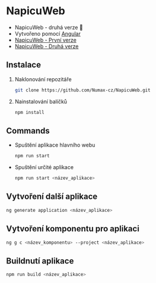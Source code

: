 # NapicuWeb

- NapicuWeb - druhá verze 🎉
- Vytvořeno pomocí [Angular](https://angular.io/)
- [NapicuWeb - První verze](https://github.com/Numax-cz/napicu-web/tree/NapicuWeb)
- [NapicuWeb - Druhá verze](https://github.com/Numax-cz/napicu-web/tree/NapicuWeb2)

## Instalace

1. Naklonování repozitáře
   ```sh
   git clone https://github.com/Numax-cz/NapicuWeb.git
   ```
2. Nainstalování balíčků
   ```sh
   npm install
   ```

## Commands

- Spuštění aplikace hlavního webu

  ```sh
  npm run start
  ```

- Spuštění určité aplikace
  ```sh
  npm run start <název_aplikace>
  ```

## Vytvoření další aplikace

```sh
ng generate application <název_aplikace>
```

## Vytvoření komponentu pro aplikaci

```sh
ng g c <název_komponentu> --project <název_aplikace>
```

## Buildnutí aplikace

```sh
npm run build <název_aplikace>
```
